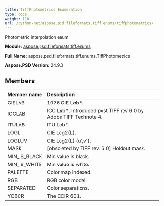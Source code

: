 ```yaml
---
title: TiffPhotometrics Enumeration
type: docs
weight: 110
url: /python-net/aspose.psd.fileformats.tiff.enums/tiffphotometrics/
---
```


Photometric interpolation enum

**Module:** [aspose.psd.fileformats.tiff.enums](/psd/python-net/aspose.psd.fileformats.tiff.enums/)

**Full Name:** aspose.psd.fileformats.tiff.enums.TiffPhotometrics

**Aspose.PSD Version:** 24.9.0

## **Members**
| **Member name** | **Description** |
| :- | :- |
| CIELAB | 1976 CIE L*a*b*. |
| ICCLAB | ICC L*a*b*. Introduced post TIFF rev 6.0 by Adobe TIFF Technote 4. |
| ITULAB | ITU L*a*b*. |
| LOGL | CIE Log2(L). |
| LOGLUV | CIE Log2(L) (u',v'). |
| MASK | [obsoleted by TIFF rev. 6.0] Holdout mask. |
| MIN_IS_BLACK | Min value is black. |
| MIN_IS_WHITE | Min value is white. |
| PALETTE | Color map indexed. |
| RGB | RGB color model. |
| SEPARATED | Color separations. |
| YCBCR | The CCIR 601. |
